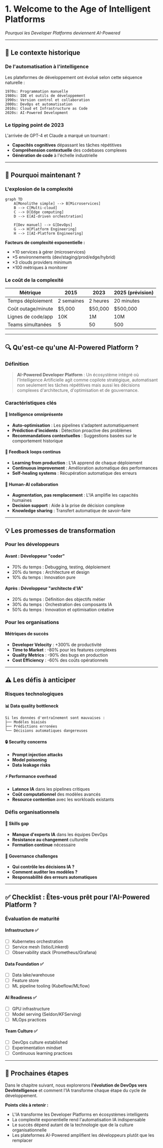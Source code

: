 # 1. Welcome to the Age of Intelligent Platforms

*Pourquoi les Developer Platforms deviennent AI-Powered*

---

## 📖 Le contexte historique

### De l'automatisation à l'intelligence

Les plateformes de développement ont évolué selon cette séquence naturelle :

```
1970s: Programmation manuelle
1980s: IDE et outils de développement
1990s: Version control et collaboration
2000s: DevOps et automatisation
2010s: Cloud et Infrastructure as Code
2020s: AI-Powered Development
```

### Le tipping point de 2023

L'arrivée de GPT-4 et Claude a marqué un tournant :
- **Capacités cognitives** dépassant les tâches répétitives
- **Compréhension contextuelle** des codebases complexes
- **Génération de code** à l'échelle industrielle

---

## 🎯 Pourquoi maintenant ?

### L'explosion de la complexité

```mermaid
graph TD
    A[Monolithe simple] --> B[Microservices]
    B --> C[Multi-cloud]
    C --> D[Edge computing]
    D --> E[AI-driven orchestration]

    F[Dev manuel] --> G[DevOps]
    G --> H[Platform Engineering]
    H --> I[AI-Platform Engineering]
```

**Facteurs de complexité exponentielle :**
- ×10 services à gérer (microservices)
- ×5 environnements (dev/staging/prod/edge/hybrid)
- ×3 clouds providers minimum
- ×100 métriques à monitorer

### Le coût de la complexité

| Métrique | 2015 | 2023 | 2025 (prévision) |
|----------|------|------|------------------|
| Temps déploiement | 2 semaines | 2 heures | 20 minutes |
| Coût outage/minute | $5,000 | $50,000 | $500,000 |
| Lignes de code/app | 10K | 1M | 10M |
| Teams simultanées | 5 | 50 | 500 |

---

## 🔍 Qu'est-ce qu'une AI-Powered Platform ?

### Définition

> **AI-Powered Developer Platform** : Un écosystème intégré où l'Intelligence Artificielle agit comme copilote stratégique, automatisant non seulement les tâches répétitives mais aussi les décisions complexes d'architecture, d'optimisation et de gouvernance.

### Caractéristiques clés

#### 🤖 Intelligence omniprésente
- **Auto-optimisation** : Les pipelines s'adaptent automatiquement
- **Prédiction d'incidents** : Détection proactive des problèmes
- **Recommandations contextuelles** : Suggestions basées sur le comportement historique

#### 🔄 Feedback loops continus
- **Learning from production** : L'IA apprend de chaque déploiement
- **Continuous improvement** : Amélioration automatique des performances
- **Self-healing systems** : Récupération automatique des erreurs

#### 👥 Human-AI collaboration
- **Augmentation, pas remplacement** : L'IA amplifie les capacités humaines
- **Decision support** : Aide à la prise de décision complexe
- **Knowledge sharing** : Transfert automatique de savoir-faire

---

## 💡 Les promesses de transformation

### Pour les développeurs

#### Avant : Développeur "coder"
- 70% du temps : Debugging, testing, déploiement
- 20% du temps : Architecture et design
- 10% du temps : Innovation pure

#### Après : Développeur "architecte d'IA"
- 20% du temps : Définition des objectifs métier
- 30% du temps : Orchestration des composants IA
- 50% du temps : Innovation et optimisation créative

### Pour les organisations

#### Métriques de succès
- **Developer Velocity** : +300% de productivité
- **Time to Market** : -80% pour les features complexes
- **Quality Metrics** : -90% des bugs en production
- **Cost Efficiency** : -60% des coûts opérationnels

---

## ⚠️ Les défis à anticiper

### Risques technologiques

#### 📊 Data quality bottleneck
```
Si les données d'entraînement sont mauvaises :
├── Modèles biaisés
├── Prédictions erronées
└── Décisions automatiques dangereuses
```

#### 🔒 Security concerns
- **Prompt injection attacks**
- **Model poisoning**
- **Data leakage risks**

#### ⚡ Performance overhead
- **Latence IA** dans les pipelines critiques
- **Coût computationnel** des modèles avancés
- **Resource contention** avec les workloads existants

### Défis organisationnels

#### 🧠 Skills gap
- **Manque d'experts IA** dans les équipes DevOps
- **Resistance au changement** culturelle
- **Formation continue** nécessaire

#### 🎯 Governance challenges
- **Qui contrôle les décisions IA ?**
- **Comment auditer les modèles ?**
- **Responsabilité des erreurs automatiques**

---

## ✅ Checklist : Êtes-vous prêt pour l'AI-Powered Platform ?

### Évaluation de maturité

#### Infrastructure ✅
- [ ] Kubernetes orchestration
- [ ] Service mesh (Istio/Linkerd)
- [ ] Observability stack (Prometheus/Grafana)

#### Data Foundation ✅
- [ ] Data lake/warehouse
- [ ] Feature store
- [ ] ML pipeline tooling (Kubeflow/MLflow)

#### AI Readiness ✅
- [ ] GPU infrastructure
- [ ] Model serving (Seldon/KFServing)
- [ ] MLOps practices

#### Team Culture ✅
- [ ] DevOps culture established
- [ ] Experimentation mindset
- [ ] Continuous learning practices

---

## 🚀 Prochaines étapes

Dans le chapitre suivant, nous explorerons **l'évolution de DevOps vers DevIntelligence** et comment l'IA transforme chaque étape du cycle de développement.

**Points clés à retenir :**
- L'IA transforme les Developer Platforms en écosystèmes intelligents
- La complexité exponentielle rend l'automatisation IA indispensable
- Le succès dépend autant de la technologie que de la culture organisationnelle
- Les plateformes AI-Powered amplifient les développeurs plutôt que les remplacer
